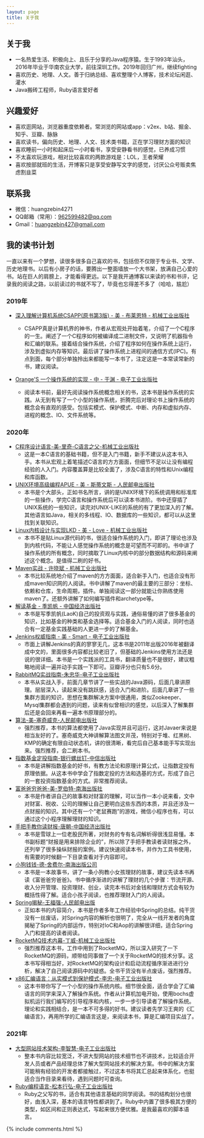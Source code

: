 ```yaml
---
layout: page
title: 关于我 
---
```


## 关于我

+ 一名热爱生活、积极向上、且乐于分享的Java程序猿。生于1993年汕头，2016年毕业于华南农业大学，前往深圳工作。2019年回归广州，继续fighting
+ 喜欢历史、地理、人文。善于归纳总结、喜欢整理个人博客，技术论坛闲逛、灌水
+ Java搬砖工程师，Ruby语言爱好者

## 兴趣爱好

+ 喜欢逛网站，浏览器重度依赖者。常浏览的网站或app：v2ex、b站、掘金、知乎、豆瓣、脉脉
+ 喜欢读书，偏向历史、地理、人文、技术类书籍，正在学习理财方面的知识
+ 喜欢睡前一小时和起床后一小时看书，享受安静看书的感觉，已养成习惯
+ 不太喜欢玩游戏，相对比较喜欢的两款游戏是：LOL，王者荣耀
+ 喜欢按部就班的生活，开博客只是享受安静写文字的感觉，讨厌公众号贩卖焦虑割韭菜

## 联系我

+ 微信：huangzebin4271
+ QQ邮箱（常用）：962599482@qq.com
+ Gmail：huangzebin427@gmail.com  

## 我的读书计划

一直以来有一个梦想，读很多很多自己喜欢的书，包括但不仅限于专业书、文学、历史地理书。以后有小房子的话，要腾出一整面墙放一个大书架，放满自己心爱的书。站在巨人的肩膀上，才能看得更远。以下是我开通博客以来读的书和书评，记录我的阅读之路，以前读过的书就不写了，毕竟也忘得差不多了（哈哈，尴尬）

### 2019年

+ [深入理解计算机系统CSAPP(原书第3版) - 美 - 布莱恩特 - 机械工业出版社](https://book.douban.com/subject/26912767/)
    + CSAPP真是计算机界的神书，作者从宏观处开始着笔，介绍了一个C程序的一生。阐述了一个C程序如何被编译成二进制文件，又说明了机器指令和汇编的联系。接着结合操作系统，介绍了程序如何在操作系统上运行，涉及到虚拟内存等知识。最后讲了操作系统上进程间的通信方式(IPC)。有点到面，每个部分单独拎出来都能写一本书了，注定这是一本常读常新的书，建议阅读。

+ [Orange'S 一个操作系统的实现 - 中 - 于渊 - 电子工业出版社](https://book.douban.com/subject/3735649/)
    + 阅读本书前，最好先阅读操作系统概念相关的书，这本书是操作系统的实践。从无到有写了一个小型的操作系统，折腾完后对理论书上操作系统的概念会有直观的感受。包括实模式、保护模式、中断、内存和虚拟内存、进程的概念、IO、文件系统等。

### 2020年
+ [C程序设计语言-美-里奇-C语言之父-机械工业出版社](https://book.douban.com/subject/1139336/)
    + 这是一本C语言的基础书籍，但不是入门书籍，新手不建议从这本书入手。本书从宏观上着笔描述C语言的方方面面，但细节不足以让没有编程经验的人入门。内容覆盖算是比较全面了，涉及C语言的特性和Unix编程和库函数。
+ [UNIX环境高级编程APUE - 美 - 斯蒂文斯 - 人民邮电出版社](https://book.douban.com/subject/25900403/)
    + 本书是个大部头，正如书名所言，讲的是UNIX环境下的系统调用和标准库的一些操作，学完C语言和操作系统后可以读本书进阶。书中还穿插了UNIX系统的一些知识，读完对UNIX-LIKE的系统的有了更加深入的了解。其他语言如Java，相关的多线程、IO、数据库的一些知识，都可以从这里找到关联知识。
+ [Linux内核设计与实现LKD - 美 - Love - 机械工业出版社](https://book.douban.com/subject/6097773/)
    + 本书不是贴Linux源代码的书，很适合操作系统的入门，即讲了理论也涉及到内核代码，不能让人感觉操作系统的概念是可望而不可即的。书中讲了操作系统的所有概念，同时摘取了Linux内核中的部分数据结构和源码来阐述这个概念。是值得二刷的好书。
+ [Maven实战 - 许晓斌 - 机械工业出版社](https://book.douban.com/subject/5345682/)
    + 本书比较系统地介绍了maven的方方面面，适合新手入门，也适合没有形成maven知识网的人阅读。书中讲解了maven的最主要的三部分：坐标、依赖和仓库，生命周期，插件。单独阅读这一部分就能让你熟练使用maven了。还额外讲解了如何编写插件和archetype等。
+ [解读基金 - 季凯帆 - 中国经济出版社](https://book.douban.com/subject/2051332/)
    + 本书是写季凯帆(LaoK)自己的投资观与实践，通俗易懂的讲了很多基金的知识，比如基金的种类和基金选择等。适合基金入门的人阅读，同时也适合有一定基金实践基础的人更进一步的了解基金。
+ [Jenkins权威指南 - 美 - Smart - 电子工业出版社](https://book.douban.com/subject/26902149/)
    + 市面上讲解Jenkins的真的寥寥无几，这本书是2011年出版2016年被翻译成中文的，里面很多内容都比较老旧了，但基础的Jenkins使用方法还是说的很详细。本书是一个实践派的工具书，翻译质量也不是很好，建议粗略地阅读一遍并动手实践一下即可。豆瓣评分也只有5.6分。
+ [RabbitMQ实战指南-朱忠华-电子工业出版社](https://book.douban.com/subject/27591386/)
    + 本书从实战入手，前面几章节讲了一些实战的Java源码，后面几章讲原理。层层深入，读起来没有跳跃感，适合入门和进阶。后面几章讲了一些集群方面的知识，思想在集群解决方案中很通用，类似Zookeeper、Mysql集群都会遇到的问题，读来有似曾相识的感觉，以后深入了解集群后还是会回来再看一遍本书原理部分的。
+ [算法-美-塞奇威克-人民邮电出版社](https://book.douban.com/subject/10432347/)
    + 强烈推荐，本书的算法都使用了Java实现并且可运行，这对Javaer来说是相当友好的了。塞奇威克大神讲解算法图文并茂，特别对于堆、红黑树、KMP的确定有限自动状态机，讲的很清晰，看完后自己基本能手写实现出来。强烈推荐，会二刷本书。
+ [指数基金定投指南-银行螺丝钉-中信出版社](https://book.douban.com/subject/27204860/)
    + 本书是讲解指数基金的好书，有教方法论和原理计算公式，让指数定投有原理依据。从这本书中学会了指数定投的方法和选基的方式，形成了自己的一套投资指数基金的方式。非常推荐阅读。
+ [富爸爸穷爸爸-美-罗伯特-南海出版社](https://book.douban.com/subject/3291111/)
    + 本书是作者讲自己的故事和对财富的理解，可以当作一本小说来看，文中对财富、税收、公司的理解让自己更明白这些东西的本质，并且还涉及一点财报的知识。其中还有一个“老鼠赛跑”的游戏，微信小程序也有，可以通过这个小程序理解理财的知识。
+ [手把手教你读财报-唐朝-中国经济出版社](https://book.douban.com/subject/26290085/)
    + 本书是雪球上一位老股民所著，对财务的专有名词解析得很浅显易懂。本书副标题“财报是用来排除企业的”，所以除了手把手教读者读财报之外，还列举了很多操纵财报的案例。建议快速阅读本书，并作为工具书使用，有需要的时候翻一下目录查看对于内容即可。
+ [小狗钱钱-德-舍费尔-南海出版公司](https://book.douban.com/subject/3576486/)
    + 本书是一本故事书，讲了一条小狗教小女孩理财的故事，建议先读本书再读《富爸爸穷爸爸》。书中循序渐进的讲解了理财的几个步骤：节流开源、收入分开管理、投资理财、创业，读完本书后对金钱和理财方式会有较为概括性得了解。适合小孩子阅读，也推荐理财入门的人阅读。
+ [Spring揭秘-王福强-人民邮电出版](https://book.douban.com/subject/3897837/)
    + 正如本书的内容简介，本书是作者多年工作经验中Spring的总结。纯干货没有一丝废话，对Spring内容的解析也很明了，完全从一线开发者的角度揭秘了Spring的内部运作，特别对IoC和Aop的讲解很详细，适合Spring入门和提高的读者阅读。
+ [RocketMQ技术内幕-丁威-机械工业出版社](https://book.douban.com/subject/30417623/)
    + 强烈推荐这本书，工作中用到了RocketMQ，所以深入研究了一下RocketMQ的源码，顺带给同事做了一个关于RocketMQ的技术分享。这本书写得相当好，对RocketMQ的架构设计和启动流程循序渐进进行分析，解决了自己阅读源码中的疑惑。全书干货没有半点废话，强烈推荐。
+ [x86汇编语言：从实模式到保护模式-李忠-电子工业出版社](https://book.douban.com/subject/20492528/)
    + 这本书带你写了一个小型的操作系统内核。细节很全面，适合学会了汇编语言的同学来深入了解操作系统。作者从计算机加电开始，使用bochs虚拟机运行我们编写的引导程序和内核，一步一步引导读者了解操作系统。理论和实践相结合，是一本不可多得的好书。建议读者先学习王爽的《汇编语言》，再用所学的汇编语言这是，来阅读本书，算是汇编项目实战了。

### 2021年

+ [大型网站技术架构-李智慧-电子工业出版社](https://book.douban.com/subject/25723064/)
  + 整本书内容比较宽泛，不讲大型网站的技术细节也不讲技术，比较适合开发人员或者产品经理总体了解大型网站技术的解决方案。书中的解决方案可能稍有经验的开发者都接触过，不过这本书将其汇总起来体系化，也挺适合当作目录来看待，遇到问题时可查询。
+ [Ruby编程语言-松本行弘-电子工业出版社](https://book.douban.com/subject/3329887/)
  + Ruby之父写的书，适合有其他语言基础的同学阅读。书的结构划分也很好，由浅入深，基本的语言特性都讲到了。Ruby中内置了很多极其方便的类型，如区间和正则表达式，写起来很方便优雅。是我最喜欢的脚本语言。



{% include comments.html %}

